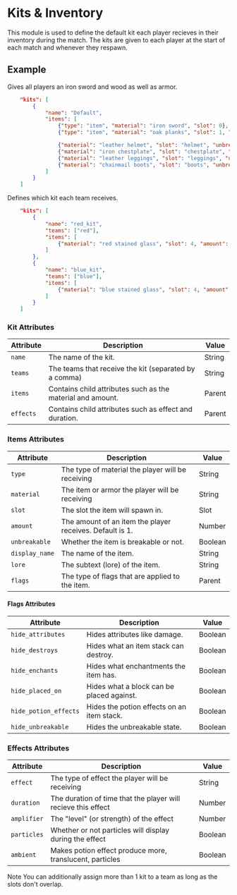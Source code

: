 # Kits & Inventory

This module is used to define the default kit each player recieves in their inventory during the match. The kits are given to each player at the start of each match and whenever they respawn.

## Example

Gives all players an iron sword and wood as well as armor.

```json
    "kits": [
		{
			"name": "Default",
			"items": [
				{"type": "item", "material": "iron sword", "slot": 0},
				{"type": "item", "material": "oak planks", "slot": 1, "amount": 64},

				{"material": "leather helmet", "slot": "helmet", "unbreakable": true},
				{"material": "iron chestplate", "slot": "chestplate", "unbreakable": true},
				{"material": "leather leggings", "slot": "leggings", "unbreakable": true},
				{"material": "chainmail boots", "slot": "boots", "unbreakable": true}
			]
		}
	]
```
Defines which kit each team receives.

```json
    "kits": [
        {
            "name": "red_kit",
            "teams": ["red"],
            "items": [
                {"material": "red stained glass", "slot": 4, "amount": 64}
            ]
        },
        {
            "name": "blue_kit",
            "teams": ["blue"],
            "items": [
                {"material": "blue stained glass", "slot": 4, "amount": 64}
            ]
        }
    ]
```

### Kit Attributes

| Attribute     | Description                                                   | Value   |
|---------------|---------------------------------------------------------------|---------|
| `name`        | The name of the kit.                                          | String  |
| `teams`       | The teams that receive the kit (separated by a comma)         | String  |
| `items`       | Contains child attributes such as the material and amount.    | Parent  |
| `effects`     | Contains child attributes such as effect and duration.        | Parent  |

### Items Attributes

| Attribute     | Description                                                   | Value   |
|---------------|---------------------------------------------------------------|---------|
| `type`        | The type of material the player will be receiving             | String  |
| `material`    | The item or armor the player will be receiving                | String  |
| `slot`        | The slot the item will spawn in.                              | Slot    |
| `amount`      | The amount of an item the player receives. Default is 1.      | Number  |
| `unbreakable` | Whether the item is breakable or not.                         | Boolean |
| `display_name`| The name of the item.                                         | String  |
| `lore`        | The subtext (lore) of the item.                               | String  |
| `flags`       | The type of flags that are applied to the item.               | Parent  |

#### Flags Attributes

| Attribute        | Description                                                   | Value   |
|------------------|---------------------------------------------------------------|---------|
| `hide_attributes`| Hides attributes like damage.                                 | Boolean |
| `hide_destroys`  | Hides what an item stack can destroy.                         | Boolean |
| `hide_enchants`  | Hides what enchantments the item has.                         | Boolean |
| `hide_placed_on` |  Hides what a block can be placed against.                    | Boolean |
| `hide_potion_effects`|  Hides the potion effects on an item stack.               | Boolean |
| `hide_unbreakable` |  Hides the unbreakable state.                               | Boolean |


### Effects Attributes

| Attribute     | Description                                                   | Value   |
|---------------|---------------------------------------------------------------|---------|
| `effect`      | The type of effect the player will be receiving               | String  |
| `duration`    | The duration of time that the player will recieve this effect | Number  |
| `amplifier`   | The "level" (or strength) of the effect                       | Number  |
| `particles`   | Whether or not particles will display during the effect       | Boolean |
| `ambient`     | Makes potion effect produce more, translucent, particles      | Boolean |

<span class="label label-note">Note</span> You can additionally assign more than 1 kit to a team as long as the slots don't overlap.
